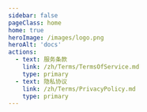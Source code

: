 ```yaml
---
sidebar: false
pageClass: home
home: true
heroImage: /images/logo.png
heroAlt: 'docs'
actions:
  - text: 服务条款
    link: /zh/Terms/TermsOfService.md
    type: primary
  - text: 隐私协议
    link: /zh/Terms/PrivacyPolicy.md
    type: primary
---
```


